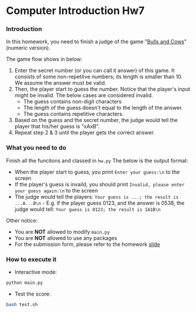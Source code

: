 # Computer Introduction Hw7

### Introduction

In this homework, you need to finish a judge of the game "[Bulls and Cows](https://en.wikipedia.org/wiki/Bulls_and_Cows)" (numeric version).

The game flow shows in below:

1. Enter the secret number (or you can call it answer) of this game. It consists of some non-repetitve numbers; its length is smaller than 10. We assume the answer must be valid.
2. Then, the player start to guess the number. Notice that the player's input might be invalid. The below cases are considered invalid.
   - The guess contains non-digit characters
   - The length of the guess doesn't equal to the length of the answer.
   - The guess contains repetitive characters.
3. Based on the guess and the secret number, the judge would tell the player that his/her guess is "xAxB".
4. Repeat step 2 & 3 until the player gets the correct answer.

### What you need to do

Finish all the funcitons and classed in `hw.py`
The below is the output format:

- When the player start to guess, you print `Enter your guess:\n` to the screen
- If the player's guess is invaild, you should print `Invalid, please enter your guess again:\n` to the screen
- The judge would tell the players: `Your guess is ...; the result is ...A...B\n` - E.g. if the player guess 0123, and the answer is 0538, the judge would tell:
  `Your guess is 0123; the result is 1A1B\n`

Other notice:

- You are **NOT** allowed to modify `main.py`
- You are **NOT** allowed to use any packages
- For the submission form, please refer to the homework [slide](https://docs.google.com/presentation/d/1KP3hLg8JemKJfMik8PmadV5bgj4essCBcq9GetbqK7A/edit?usp=sharing)

### How to execute it

- Interactive mode:

```python
python main.py
```

- Test the score:

```bash
bash test.sh
```
